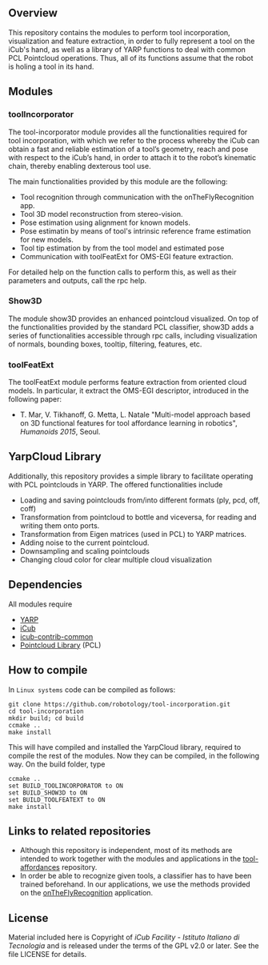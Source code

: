 ## Overview

This repository contains the modules to perform tool incorporation, visualization and feature extraction, in order to fully represent a tool on the iCub's hand, as well as a library of YARP functions to deal with common PCL Pointcloud operations. Thus, all of its functions assume that the robot is holing a tool in its hand.

## Modules
### toolIncorporator
The tool-incorporator module provides all the functionalities required for tool incorporation, with which we refer to the process whereby the iCub can obtain a fast and reliable estimation of a tool’s geometry, reach and pose with respect to the iCub’s hand, in order to attach it to the robot’s kinematic chain, thereby enabling dexterous tool use. 

The main functionalities provided by this module are the following:
- Tool recognition through communication with the onTheFlyRecognition app.
- Tool 3D model reconstruction from stereo-vision.
- Pose estimation using alignment for known models.
- Pose estimatin by means of tool's intrinsic reference frame estimation for new models.
- Tool tip estimation by from the tool model and estimated pose
- Communication with toolFeatExt for OMS-EGI feature extraction.

For detailed help on the function calls to perform this, as well as their parameters and outputs, call the rpc help. 

### Show3D
The module show3D provides an enhanced pointcloud visualized. On top of the functionalities provided by the standard PCL classifier, show3D adds a series of functionalities accessible through rpc calls, including visualization of normals, bounding boxes, tooltip, filtering, features, etc. 

### toolFeatExt
The toolFeatExt module performs feature extraction from oriented cloud models. In particular, it extract the OMS-EGI descriptor, introduced in the following paper: 

- T. Mar, V. Tikhanoff, G. Metta, L. Natale "Multi-model approach based on 3D functional features for tool affordance learning in robotics", _Humanoids 2015_, Seoul. 

## YarpCloud Library

Additionally, this repository provides a simple library to facilitate operating with PCL pointclouds in YARP. The offered functionalities include

- Loading and saving pointclouds from/into different formats (ply, pcd, off, coff)
- Transformation from pointcloud to bottle and viceversa, for reading and writing them onto ports.
- Transformation from Eigen matrices (used in PCL) to YARP matrices.
- Adding noise to the current pointcloud. 
- Downsampling and scaling pointclouds
- Changing cloud color for clear multiple cloud visualization


## Dependencies
All modules require
- [YARP](https://github.com/robotology/yarp)
- [iCub](https://github.com/robotology/icub-main)
- [icub-contrib-common](https://github.com/robotology/icub-contrib-common)
- [Pointcloud Library](http://pointclouds.org/) (PCL)

## How to compile
In `Linux systems` code can be compiled as follows:
```
git clone https://github.com/robotology/tool-incorporation.git
cd tool-incorporation
mkdir build; cd build
ccmake ..
make install
```
This will have compiled and installed the YarpCloud library, required to compile the rest of the modules. 
Now they can be compiled, in the following way.
On the build folder, type
```
ccmake ..
set BUILD_TOOLINCORPORATOR to ON 
set BUILD_SHOW3D to ON 
set BUILD_TOOLFEATEXT to ON 
make install
``` 

## Links to related repositories

 * Although this repository is independent, most of its methods are intended to work together with the modules and applications in the [tool-affordances](https://github.com/robotology/tool-incorporation) repository.
 * In order be able to recognize given tools, a classifier has to have been trained beforehand. In our applications, we use the methods provided on the [onTheFlyRecognition](https://github.com/robotology/onthefly-recognition) application.
 
 

## License
Material included here is Copyright of _iCub Facility - Istituto Italiano di Tecnologia_
and is released under the terms of the GPL v2.0 or later. See the file LICENSE for details.


